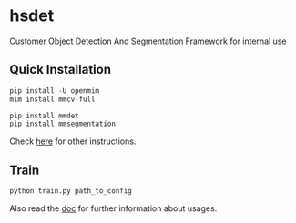 # hsdet
Customer Object Detection And Segmentation Framework for internal use

## Quick Installation
```python
pip install -U openmim
mim install mmcv-full

pip install mmdet
pip install mmsegmentation
```
Check [here](https://mmdetection.readthedocs.io/en/latest/get_started.html#installation) for other instructions.

## Train
```python
python train.py path_to_config
```
Also read the [doc](https://mmdetection.readthedocs.io/en/latest/) for further information about usages.

